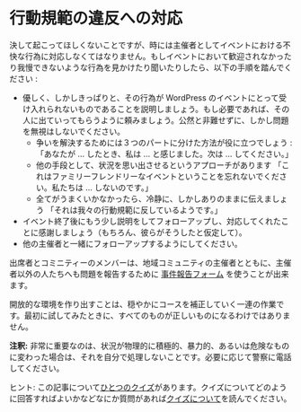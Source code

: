 <!-- Responding to Code of Conduct Violations -->
行動規範の違反への対応
========================================

<!-- We wish it would never happen, but sometimes as organizers we have to respond to bad behavior at our events. If you see or hear about any behavior that is making the event less welcoming or more intolerant, then please take the following steps: -->
決して起こってほしくないことですが、時には主催者としてイベントにおける不快な行為に対応しなくてはなりません。もしイベントにおいて歓迎されなかったり我慢できないような行為を見かけたり聞いたりしたら、以下の手順を踏んでください :

<!---
*   Kindly but firmly explain that the behavior is unacceptable at WordPress events; if necessary, ask the person to leave. Do not shame them publicly, but also do not ignore the issue. 
    *   The three part method of conflict resolution could come in handy here: “When you… I feel… Next time, please do this…”
    *   Another handy option is to approach the situation as a reminder “Do not forget this is a family-friendly event. We do not do…. ”
    *   If all else fails, be calm but factual: “Remarks like that are against our code of conduct.”
*   Follow up with the person after the event with a little more explanation, and to thank them for being so willing to adjust (assuming of course that they did).
*   Make sure you follow up with the other organizers.
-->
*   優しく、しかしきっぱりと、その行為が WordPress のイベントにとって受け入れられないものであることを説明しましょう。もし必要であれば、その人に出ていってもらうように頼みましょう。公然と非難せずに、しかし問題を無視はしないでください。
    *   争いを解決するためには３つのパートに分けた方法が役に立つでしょう : 「あなたが … したとき、私は … と感じました。次は … してください。」
    *   他の手段として、状況を思い出させるというアプローチがあります 「これはファミリーフレンドリーなイベントということを忘れないでください。私たちは … しないのです。」
    *   全てがうまくいかなかったら、冷静に、しかしありのままに伝えましょう 「それは我々の行動規範に反しているようです。」
*   イベント終了後にもう少し説明をしてフォローアップし、対応してくれたことに感謝しましょう（もちろん、彼らがそうしたと仮定して）。
*   他の主催者と一緒にフォローアップするようにしてください。

<!-- Attendees and community members can use the [Incident Reporting form](https://central.wordcamp.org/incident-report/) to report issues that come up with their local community organizers, to someone other than their local community organizers. -->
出席者とコミニティーのメンバーは、地域コミュニティの主催者とともに、主催者以外の人たちへも問題を報告するために [事件報告フォーム](https://central.wordcamp.org/incident-report/) を使うことが出来ます。

<!-- Creating an inclusive environment is an ongoing process of gentle course correction. No one ever got everything right the first time they tried, but we all get better with each nudge in the right direction. -->
開放的な環境を作り出すことは、穏やかにコースを補正していく一連の作業です。最初に試してみたときに、すべてのものが正しいものになるわけではありません。

<!-- **Note:** Very importantly, if the situation turns physically aggressive, violent, or otherwise dangerous, do not try to handle it yourself. Call the police if required. -->
**注釈:** 非常に重要なのは、状況が物理的に積極的、暴力的、あるいは危険なものに変わった場合は、それを自分で処理しないことです。必要に応じて警察に電話してください。

<!-- Tip: Here is [a quiz](https://community-self-training.mystagingwebsite.com/quiz/responding-to-code-of-conduct-violations/) on this article. Read [quizzes](https://make.wordpress.org/community/handbook/meetup-organizer/welcome/#quizzes) section of the welcome page if you have any questions about quizzes and how to navigate them. -->
ヒント: この記事について[ひとつのクイズ](https://community-self-training.mystagingwebsite.com/quiz/responding-to-code-of-conduct-violations/)があります。クイズについてどのように回答すればよいかなどなにか質問があれば[クイズについて](https://make.wordpress.org/community/handbook/meetup-organizer/welcome/#quizzes)を読んでください。
